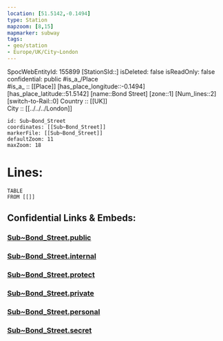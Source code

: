 ```yaml
---
location: [51.5142,-0.1494] 
type: Station 
mapzoom: [8,15] 
mapmarker: subway 
tags:
- geo/station
- Europe/UK/City~London
---
```

SpocWebEntityId: 155899
[StationSId::] 
isDeleted: false
isReadOnly: false
confidential: public
#is_a_/Place  
#is_a_ :: [[Place]] 
[has_place_longitude::-0.1494] 
[has_place_latitude::51.5142] 
[name::Bond Street] 
[zone::1] 
[Num_lines::2] 
[switch-to-Rail::0] 
Country :: [[UK]]  
City :: [[../../../London]]  


```leaflet
id: Sub~Bond_Street
coordinates: [[Sub~Bond_Street]] 
markerFile: [[Sub~Bond_Street]] 
defaultZoom: 11 
maxZoom: 18
```


# Lines: 
```dataview
TABLE 
FROM [[]] 
```


## Confidential Links & Embeds: 

### [Sub~Bond_Street.public](/_public/\Earth\Continent\Europe\Europe~North\UK\England\Regions~England\London,Greater\cities~GreaterLondon\Underground\StationSub~Bond_Street.public.md) 

### [Sub~Bond_Street.internal](/_internal/\Earth\Continent\Europe\Europe~North\UK\England\Regions~England\London,Greater\cities~GreaterLondon\Underground\StationSub~Bond_Street.internal.md) 

### [Sub~Bond_Street.protect](/_protect/\Earth\Continent\Europe\Europe~North\UK\England\Regions~England\London,Greater\cities~GreaterLondon\Underground\StationSub~Bond_Street.protect.md) 

### [Sub~Bond_Street.private](/_private/\Earth\Continent\Europe\Europe~North\UK\England\Regions~England\London,Greater\cities~GreaterLondon\Underground\StationSub~Bond_Street.private.md) 

### [Sub~Bond_Street.personal](/_personal/\Earth\Continent\Europe\Europe~North\UK\England\Regions~England\London,Greater\cities~GreaterLondon\Underground\StationSub~Bond_Street.personal.md) 

### [Sub~Bond_Street.secret](/_secret/\Earth\Continent\Europe\Europe~North\UK\England\Regions~England\London,Greater\cities~GreaterLondon\Underground\StationSub~Bond_Street.secret.md)

